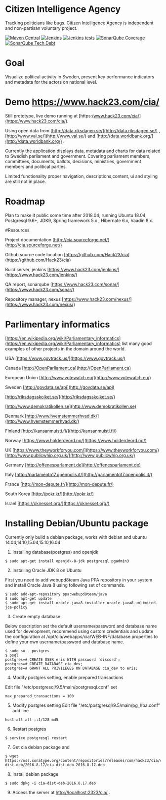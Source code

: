 # Citizen Intelligence Agency

Tracking politicians like bugs. Citizen Intelligence Agency is independent and non-partisan voluntary project.

[![Maven Central](https://img.shields.io/maven-central/v/com.hack23.cia/cia-dist-deb.svg)](http://mvnrepository.com/artifact/com.hack23.cia/cia-dist-deb) 
[![Jenkins](https://img.shields.io/jenkins/s/https/www.hack23.com/jenkins/Citizen-Intelligence-Agency.svg)](https://www.hack23.com/jenkins/)
[![Jenkins tests](https://img.shields.io/jenkins/t/https/www.hack23.com/jenkins/Citizen-Intelligence-Agency.svg)](https://www.hack23.com/jenkins/job/Citizen-Intelligence-Agency/lastCompletedBuild/testReport/)
[![SonarQube Coverage](https://img.shields.io/sonar/https/www.hack23.com/sonar/com.hack23.cia:parent-pom/coverage.svg)](https://www.hack23.com/sonar/component_measures/domain/Coverage?id=com.hack23.cia%3Aparent-pom)
[![SonarQube Tech Debt](https://img.shields.io/sonar/https/www.hack23.com/sonar/com.hack23.cia:parent-pom/tech_debt.svg)](https://www.hack23.com/sonar/dashboard?id=com.hack23.cia%3Aparent-pom&did=1)

# Goal

Visualize political activity in Sweden, present key performance indicators and metadata for the actors on national level.


# Demo https://www.hack23.com/cia/

Still prototype, live demo running at [https:/www.hack23.com/cia/](https:/www.hack23.com/cia/).

Using open data from  [http://data.riksdagen.se/](http://data.riksdagen.se/) , [http://www.val.se/](http://www.val.se/) and [http://data.worldbank.org/](http://data.worldbank.org/) .

Currently the application displays data, metadata and charts for data related to Swedish parliament and government. Covering parliament members, committees, documents, ballots, decisions, ministries, government members and political parties.

Limited functionality proper navigation, descriptions,content, ui and styling are still not in place.



# Roadmap

Plan to make it public some time after 2018.04, running Ubuntu 18.04, Postgresql 9.6+, JDK9, Spring framework 5.x , Hibernate 6.x, Vaadin 8.x.



#Resources

Project documentation [http://cia.sourceforge.net/](http://cia.sourceforge.net/)

Github source code location [https://github.com/Hack23/cia](https://github.com/Hack23/cia)

Build server, jenkins [https://www.hack23.com/jenkins/](https://www.hack23.com/jenkins/)

QA report, sonarqube [https://www.hack23.com/sonar/](https://www.hack23.com/sonar/)

Repository manager, nexus [https://www.hack23.com/nexus/](https://www.hack23.com/nexus/)

# Parlimentary informatics

[https://en.wikipedia.org/wiki/Parliamentary_informatics](https://en.wikipedia.org/wiki/Parliamentary_informatics) list many good examples of other projects in the domain around the world. 

USA
[https://www.govtrack.us/](https://www.govtrack.us/)

Canada
[http://OpenParliament.ca](http://OpenParliament.ca)

European Union
[http://www.votewatch.eu/](http://www.votewatch.eu/)

Sweden
[http://govdata.se/api](http://govdata.se/api)

[http://riksdagsskolket.se/](http://riksdagsskolket.se/)

[http://www.demokratikollen.se](http://www.demokratikollen.se)


Denmark
[http://www.hvemstemmerhvad.dk/](http://www.hvemstemmerhvad.dk/)

Finland
[http://kansanmuisti.fi/](http://kansanmuisti.fi/)

Norway
[https://www.holderdeord.no/](https://www.holderdeord.no/)

UK
[https://www.theyworkforyou.com/](https://www.theyworkforyou.com/)
[http://www.publicwhip.org.uk/](http://www.publicwhip.org.uk/)

Germany
[http://offenesparlament.de](http://offenesparlament.de)

Italy
[http://parlamento17.openpolis.it/](http://parlamento17.openpolis.it/)

France
[http://mon-depute.fr/](http://mon-depute.fr/)

South Korea
[http://pokr.kr/](http://pokr.kr/)

Israel
[https://oknesset.org/](https://oknesset.org/)



# Installing Debian/Ubuntu package

 Currently only build a debian package, works with debian and ubuntu 14.04,14.10,15.04,15.10,16.04


1. Installing database(postgres) and openjdk

```
$ sudo apt-get install openjdk-8-jdk postgresql pgadmin3
```


2. Installing Oracle JDK 8 on Ubuntu

First you need to add webupd8team Java PPA repository in your system and install Oracle Java 8 using following set of commands.

```
$ sudo add-apt-repository ppa:webupd8team/java
$ sudo apt-get update
$ sudo apt-get install oracle-java8-installer oracle-java8-unlimited-jce-policy
```

3. Create empty database

Below description set the default username/password and database name used for development, recommend using custom credentials and update the configuration at /opt/cia/webapps/cia/WEB-INF/database.properties to define your own username/password and database name.

```
$ sudo su - postgres
$ psql
postgres=# CREATE USER eris WITH password 'discord';
postgres=# CREATE DATABASE cia_dev;
postgres=# GRANT ALL PRIVILEGES ON DATABASE cia_dev to eris;
```

4. Modify postgres setting, enable prepared transactions

Edit file "/etc/postgresql/9.5/main/postgresql.conf" set

```
max_prepared_transactions = 100
```


5. Modify postgres setting
Edit file "/etc/postgresql/9.5/main/pg_hba.conf" add line

```
host all all ::1/128 md5
```


6. Restart postgres

```
$ service postgresql restart
```

7. Get cia debian package and


```
$ wget https://oss.sonatype.org/content/repositories/releases/com/hack23/cia/cia-dist-deb/2016.8.17/cia-dist-deb-2016.8.17.deb
```


8. Install debian package

```
$ sudo dpkg -i cia-dist-deb-2016.8.17.deb
```


9. Access the server at [http://localhost:2323/cia/](http://localhost:2323/cia/) .
